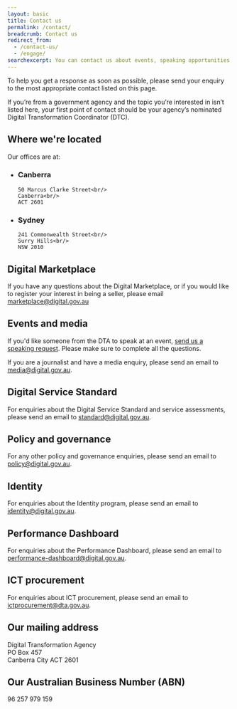 ```yaml
---
layout: basic
title: Contact us
permalink: /contact/
breadcrumb: Contact us
redirect_from:
  - /contact-us/
  - /engage/
searchexcerpt: You can contact us about events, speaking opportunities or send requests directly to one of our teams.
---
```


To help you get a response as soon as possible, please send your enquiry to the most appropriate contact listed on this page.

<p class="callout">
If you’re from a government agency and the topic you’re interested in isn’t listed here, your first point of contact should be your agency’s nominated Digital Transformation Coordinator (DTC).
</p>

## Where we're located

Our offices are at:

<ul class="address-grid">
  <li>
    <h3>Canberra</h3>

    50 Marcus Clarke Street<br/>
    Canberra<br/>
    ACT 2601
  </li>
  <li>
    <h3>Sydney</h3>

    241 Commonwealth Street<br/>
    Surry Hills<br/>
    NSW 2010
  </li>
</ul>

## Digital Marketplace

If you have any questions about the Digital Marketplace, or if you would like to register your interest in being a seller, please email [marketplace@digital.gov.au](mailto:marketplace@digital.gov.au)

## Events and media

If you'd like someone from the DTA to speak at an event, [send us a speaking request](/contact/events/). Please make sure to complete all the questions.

If you are a journalist and have a media enquiry, please send an email to [media@digital.gov.au](mailto:media@digital.gov.au).

## Digital Service Standard

For enquiries about the Digital Service Standard and service assessments, please send an email to [standard@digital.gov.au](mailto:standard@digital.gov.au).

## Policy and governance

For any other policy and governance enquiries, please send an email to [policy@digital.gov.au](mailto:policy@digital.gov.au).

## Identity

For enquiries about the Identity program, please send an email to [identity@digital.gov.au](mailto:identity@digital.gov.au).

## Performance Dashboard

For enquiries about the Performance Dashboard, please send an email to [performance-dashboard@digital.gov.au](mailto:performance-dashboard@digital.gov.au).

## ICT procurement

For enquiries about ICT procurement, please send an email to [ictprocurement@dta.gov.au](mailto:ictprocurement@dta.gov.au).

## Our mailing address

Digital Transformation Agency<br/>
PO Box 457<br/>
Canberra City ACT 2601

## Our Australian Business Number (ABN)

96 257 979 159
